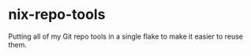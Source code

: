 # nix-repo-tools

Putting all of my Git repo tools in a single flake to make it easier to reuse
them.
